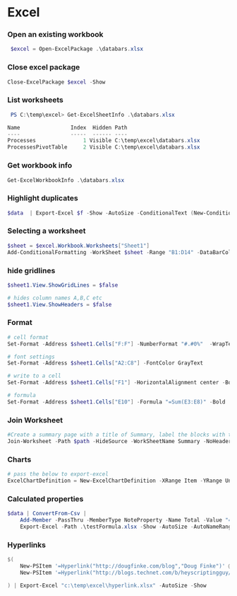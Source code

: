 # Excel

### Open an existing workbook

```powershell
 $excel = Open-ExcelPackage .\databars.xlsx
```

### Close excel package

```powershell
Close-ExcelPackage $excel -Show
```

### List worksheets

```powershell
 PS C:\temp\excel> Get-ExcelSheetInfo .\databars.xlsx

Name                Index  Hidden Path
----                -----  ------ ----
Processes               1 Visible C:\temp\excel\databars.xlsx
ProcessesPivotTable     2 Visible C:\temp\excel\databars.xlsx
```

### Get workbook info

```powershell
Get-ExcelWorkbookInfo .\databars.xlsx
```

### Highlight duplicates

```powershell
$data  | Export-Excel $f -Show -AutoSize -ConditionalText (New-ConditionalText -ConditionalType DuplicateValues)
```

### Selecting a worksheet

```powershell
$sheet = $excel.Workbook.Worksheets["Sheet1"]
Add-ConditionalFormatting -WorkSheet $sheet -Range "B1:D14" -DataBarColor CornflowerBlue
```

### hide gridlines

```powershell
$sheet1.View.ShowGridLines = $false

# hides column names A,B,C etc
$sheet1.View.ShowHeaders = $false
```

### Format

```powershell
# cell format
Set-Format -Address $sheet1.Cells["F:F"] -NumberFormat "#.#0%"  -WrapText -HorizontalAlignment Center -Width 12

# font settings
Set-Format -Address $sheet1.Cells["A2:C8"] -FontColor GrayText

# write to a cell
Set-Format -Address $sheet1.Cells["F1"] -HorizontalAlignment center -Bold -Value Revenue

# formula
Set-Format -Address $sheet1.Cells["E10"] -Formula "=Sum(E3:E8)" -Bold
```

### Join Worksheet

```powershell
#Create a summary page with a title of Summary, label the blocks with the name of the sheet they came from and hide the source sheets
Join-Worksheet -Path $path -HideSource -WorkSheetName Summary -NoHeader -LabelBlocks  -AutoSize -Title "Summary" -TitleBold -TitleSize 22 -show
```

### Charts

```powershell
# pass the below to export-excel
ExcelChartDefinition = New-ExcelChartDefinition -XRange Item -YRange UnitSold -Title 'Units Sold'
```

### Calculated properties

```powershell
$data | ConvertFrom-Csv |
    Add-Member -PassThru -MemberType NoteProperty -Name Total -Value "=units*cost" |
    Export-Excel -Path .\testFormula.xlsx -Show -AutoSize -AutoNameRange
```

### Hyperlinks

```powershell
$(
    New-PSItem '=Hyperlink("http://dougfinke.com/blog","Doug Finke")' @("Link")
    New-PSItem '=Hyperlink("http://blogs.technet.com/b/heyscriptingguy/","Hey, Scripting Guy")'

) | Export-Excel "c:\temp\excel\hyperlink.xlsx" -AutoSize -Show
```
